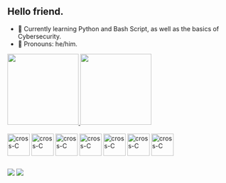 ## Hello friend.

- 🌱 Currently learning Python and Bash Script, as well as the basics of Cybersecurity.
- :robot:	 Pronouns: he/him.

<a href="https://github.com/crossddelta/github-readme-stats">
  <img height="160em" src="https://github-readme-stats.vercel.app/api?username=crossddelta&show_icons=true&theme=dracula"/>
</a>
<a href="https://github.com/crossddelta/convoychat">
  <img height="160em" src="https://github-readme-stats.vercel.app/api/top-langs/?username=crossddelta&layout=compact&langs_count=16&theme=dracula"/>
</a>

<div style="display: inline_block"><br>
  <img align="center" alt="cross-C" height="50" width="50" src="https://img.icons8.com/color/48/000000/linux--v1.png">
  <img align="center" alt="cross-C" height="50" width="50" src="https://img.icons8.com/external-tal-revivo-shadow-tal-revivo/96/000000/external-arch-linux-composed-of-nonfree-and-open-source-software-logo-shadow-tal-revivo.png">
  <img align="center" alt="cross-C" height="50" width="50" src="https://img.icons8.com/color/144/000000/kali-linux.png">
  <img align="center" alt="cross-C" height="50" width="50" src="https://cdn.jsdelivr.net/gh/devicons/devicon/icons/git/git-original.svg">
  <img align="center" alt="cross-C" height="50" width="50" src="https://cdn.jsdelivr.net/gh/devicons/devicon/icons/python/python-original.svg">
  <img align="center" alt="cross-C" height="50" width="50" src="https://cdn.jsdelivr.net/gh/devicons/devicon/icons/c/c-original.svg">
  <img align="center" alt="cross-C" height="50" width="50" src="https://cdn-icons-png.flaticon.com/512/919/919837.png">

##
  
<div>
  <a href="https://www.instagram.com/zoradank/" target="_blank"><img src="https://img.shields.io/badge/Instagram-E4405F?style=for-the-badge&logo=instagram&logoColor=white" target="_blank"></a> 
  <a href="https://www.linkedin.com/in/danilo-lessa/" target="_blank"><img src="https://img.shields.io/badge/LinkedIn-0077B5?style=for-the-badge&logo=linkedin&logoColor=white" target="_blank"></a> 
</div>
